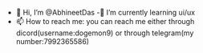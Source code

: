 - 👋 Hi, I’m @AbhineetDas
-🌱 I’m currently learning ui/ux
- 📫 How to reach me: you can reach me either through dicord(username:dogemon9) or through telegram(my number:7992365586)

<!---
AbhineetDas/AbhineetDas is a ✨ special ✨ repository because its `README.md` (this file) appears on your GitHub profile.
You can click the Preview link to take a look at your changes.
--->
